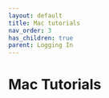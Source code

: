 ```yaml
---
layout: default
title: Mac tutorials
nav_order: 3
has_children: true
parent: Logging In
---
```


# Mac Tutorials
